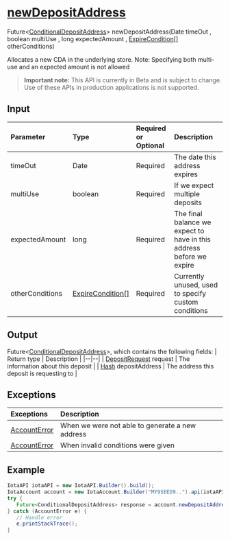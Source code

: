 
# [newDepositAddress](https://github.com/iotaledger/iota-java/blob/master/jota/src/main/java/org/iota/jota/account/Account.java#L72)
 Future<[ConditionalDepositAddress](https://github.com/iotaledger/iota-java/blob/master/jota/src/main/java/org/iota/jota/account/deposits/ConditionalDepositAddress.java)> newDepositAddress(Date timeOut , boolean multiUse , long expectedAmount , [ExpireCondition[]](https://github.com/iotaledger/iota-java/blob/master/jota/src/main/java/org/iota/jota/account/condition/ExpireCondition.java) otherConditions)

Allocates a new CDA in the underlying store. Note: Specifying both multi-use and an expected amount is not allowed
> **Important note:** This API is currently in Beta and is subject to change. Use of these APIs in production applications is not supported.

## Input
| Parameter       | Type | Required or Optional | Description |
|:---------------|:--------|:--------| :--------|
| timeOut | Date | Required | The date this address expires |
| multiUse | boolean | Required | If we expect multiple deposits |
| expectedAmount | long | Required | The final balance we expect to have in this address before we expire |
| otherConditions | [ExpireCondition[]](https://github.com/iotaledger/iota-java/blob/master/jota/src/main/java/org/iota/jota/account/condition/ExpireCondition.java) | Required | Currently unused, used to specify custom conditions |
    
## Output
Future<[ConditionalDepositAddress](https://github.com/iotaledger/iota-java/blob/master/jota/src/main/java/org/iota/jota/account/deposits/ConditionalDepositAddress.java)>, which contains the following fields:
| Return type | Description |
|--|--|
| [DepositRequest](https://github.com/iotaledger/iota-java/blob/master/jota/src/main/java/org/iota/jota/account/deposits/DepositRequest.java) request | The information about this deposit |
| [Hash](https://github.com/iotaledger/iota-java/blob/master/jota/src/main/java/org/iota/jota/types/Hash.java) depositAddress | The address this deposit is requesting to |

## Exceptions
| Exceptions     | Description |
|:---------------|:--------|
| [AccountError](https://github.com/iotaledger/iota-java/blob/master/jota/src/main/java/org/iota/jota/account/errors/AccountError.java) | When we were not able to generate a new address |
| [AccountError](https://github.com/iotaledger/iota-java/blob/master/jota/src/main/java/org/iota/jota/account/errors/AccountError.java) | When invalid conditions were given |


 ## Example
 
 ```Java
 IotaAPI iotaAPI = new IotaAPI.Builder().build();
IotaAccount account = new IotaAccount.Builder("MY9SEED9..").api(iotaAPI).build()
try { 
    Future<ConditionalDepositAddress> response = account.newDepositAddress(timeout, true, 884, new ExpireCondition[]{null, null});
} catch (AccountError e) { 
    // Handle error
    e.printStackTrace(); 
}
 ```

